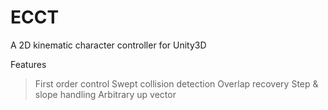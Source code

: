 # ECCT
A 2D kinematic character controller for Unity3D

Features
>First order control
>Swept collision detection
>Overlap recovery
>Step & slope handling
>Arbitrary up vector
